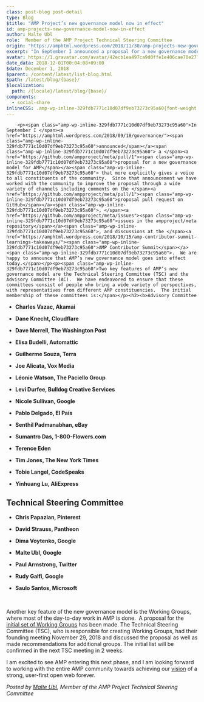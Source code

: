 ```yaml
---
class: post-blog post-detail
type: Blog
$title: "AMP Project’s new governance model now in effect"
id: amp-projects-new-governance-model-now-in-effect
author: Malte Ubl
role:  Member of the AMP Project Technical Steering Committee
origin: "https://amphtml.wordpress.com/2018/11/30/amp-projects-new-governance-model-now-in-effect/amp/"
excerpt: "In September I announced a proposal for a new governance model for AMP that more explicitly gives a voice to all constituents of the community.  Since that announcement we have worked with the community to improve the proposal through a wide variety of channels including comments on the proposal pull request on GitHub, issues in [&#8230;]"
avatar: https://1.gravatar.com/avatar/42ecb1ea497ca9d0ffe1e406cae70e27?s=96&d=identicon&r=G
date_data: 2018-12-01T00:04:08+09:00
$date: December 1, 2018
$parent: /content/latest/list-blog.html
$path: /latest/blog/{base}/
$localization:
  path: /{locale}/latest/blog/{base}/
components:
  - social-share
inlineCSS: .amp-wp-inline-329fdb7771c10d07df9eb73273c95a60{font-weight:400;}
---
```


<div class="amp-wp-article-content">

		<p><span class="amp-wp-inline-329fdb7771c10d07df9eb73273c95a60">In September I </span><a href="https://amphtml.wordpress.com/2018/09/18/governance/"><span class="amp-wp-inline-329fdb7771c10d07df9eb73273c95a60">announced</span></a><span class="amp-wp-inline-329fdb7771c10d07df9eb73273c95a60"> a </span><a href="https://github.com/ampproject/meta/pull/1"><span class="amp-wp-inline-329fdb7771c10d07df9eb73273c95a60">proposal for a new governance model for AMP</span></a><span class="amp-wp-inline-329fdb7771c10d07df9eb73273c95a60"> that more explicitly gives a voice to all constituents of the community.  Since that announcement we have worked with the community to improve the proposal through a wide variety of channels including comments on the </span><a href="https://github.com/ampproject/meta/pull/1"><span class="amp-wp-inline-329fdb7771c10d07df9eb73273c95a60">proposal pull request on GitHub</span></a><span class="amp-wp-inline-329fdb7771c10d07df9eb73273c95a60">, </span><a href="https://github.com/ampproject/meta/issues"><span class="amp-wp-inline-329fdb7771c10d07df9eb73273c95a60">issues in the ampproject/meta repository</span></a><span class="amp-wp-inline-329fdb7771c10d07df9eb73273c95a60">, and discussions at the </span><a href="https://amphtml.wordpress.com/2018/10/15/amp-contributor-summit-learnings-takeaways/"><span class="amp-wp-inline-329fdb7771c10d07df9eb73273c95a60">AMP Contributor Summit</span></a><span class="amp-wp-inline-329fdb7771c10d07df9eb73273c95a60">.  We are happy to announce that AMP’s new governance model goes into effect today.</span></p><p><span class="amp-wp-inline-329fdb7771c10d07df9eb73273c95a60">Two key features of AMP’s new governance model are the Technical Steering Committee (TSC) and the Advisory Committee (AC).  We have endeavored to ensure that these committees consist of people who bring a wide variety of perspectives, with representatives from different AMP constituencies.  The initial membership of these committees is:</span></p><h2><b>Advisory Committee
</b></h2><p>
</p><ul><li><b>Charles Vazac, Akamai</b></li>
</ul><ul><li><strong>Dane Knecht, Cloudflare</strong></li>
</ul><ul><li><strong>Dave Merrell, The Washington Post</strong></li>
</ul><ul><li><strong>Elisa Budelli, Automattic</strong></li>
</ul><ul><li><strong>Guilherme Souza, Terra</strong></li>
</ul><ul><li><strong>Joe Alicata, Vox Media</strong></li>
</ul><ul><li><strong>Léonie Watson, The Paciello Group</strong></li>
</ul><ul><li><strong>Levi Durfee, Bulldog Creative Services</strong></li>
</ul><ul><li><strong>Nicole Sullivan, Google</strong></li>
</ul><ul><li><strong>Pablo Delgado, El País</strong></li>
</ul><ul><li><strong>Senthil Padmanabhan, eBay</strong></li>
</ul><ul><li><strong>Sumantro Das, 1-800-Flowers.com</strong></li>
</ul><ul><li><strong>Terence Eden</strong></li>
</ul><ul><li><strong>Tim Jones, The New York Times</strong></li>
</ul><ul><li><strong>Tobie Langel, CodeSpeaks</strong></li>
</ul><ul><li><strong><strong>Yinhuang Lu, AliExpress</strong></strong> </li>
</ul><h2><b>Technical Steering Committee
</b></h2><p>
</p><ul><li><b>Chris Papazian, Pinterest</b></li>
</ul><ul><li><strong>David Strauss, Pantheon</strong></li>
</ul><ul><li><strong>Dima Voytenko, Google</strong></li>
</ul><ul><li><strong>Malte Ubl, Google</strong></li>
</ul><ul><li><strong>Paul Armstrong, Twitter</strong></li>
</ul><ul><li><strong>Rudy Galfi, Google</strong></li>
</ul><ul><li><strong>Saulo Santos, Microsoft</strong></li>
</ul><p> </p><p><span class="amp-wp-inline-329fdb7771c10d07df9eb73273c95a60">Another key feature of the new governance model is the Working Groups, where most of the day-to-day work in AMP is done.  A proposal for the </span><a href="https://github.com/ampproject/meta/pull/13"><span class="amp-wp-inline-329fdb7771c10d07df9eb73273c95a60">initial set of Working Groups</span></a><span class="amp-wp-inline-329fdb7771c10d07df9eb73273c95a60"> has been made. The Technical Steering Committee (TSC), who is responsible for creating Working Groups, had their founding meeting November 29, 2018 and discussed the proposal as well as made recommendations for additional groups. The initial list will be confirmed in the next TSC meeting in 2 weeks.</span></p><p><span class="amp-wp-inline-329fdb7771c10d07df9eb73273c95a60">I am excited to see AMP entering this next phase, and I am looking forward to working with the entire AMP community towards achieving our </span><a href="https://www.ampproject.org/about/mission/"><span class="amp-wp-inline-329fdb7771c10d07df9eb73273c95a60">vision</span></a><span class="amp-wp-inline-329fdb7771c10d07df9eb73273c95a60"> of a strong, user-first open web forever.</span></p><p><i><span class="amp-wp-inline-329fdb7771c10d07df9eb73273c95a60">Posted by </span></i><a href="https://twitter.com/cramforce"><i><span class="amp-wp-inline-329fdb7771c10d07df9eb73273c95a60">Malte Ubl</span></i></a><i><span class="amp-wp-inline-329fdb7771c10d07df9eb73273c95a60">, Member of the AMP Project Technical Steering Committee</span></i></p>	</div>

	

</div>

